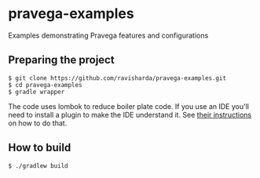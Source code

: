 # pravega-examples
Examples demonstrating Pravega features and configurations

## Preparing the project

```
$ git clone https://github.com/ravisharda/pravega-examples.git
$ cd pravega-examples
$ gradle wrapper
```

The code uses lombok to reduce boiler plate code. If you use an IDE you'll need to install a plugin to make the IDE understand it. See [their instructions](https://projectlombok.org/download.html) on how to do that.

## How to build

```
$ ./gradlew build
```

